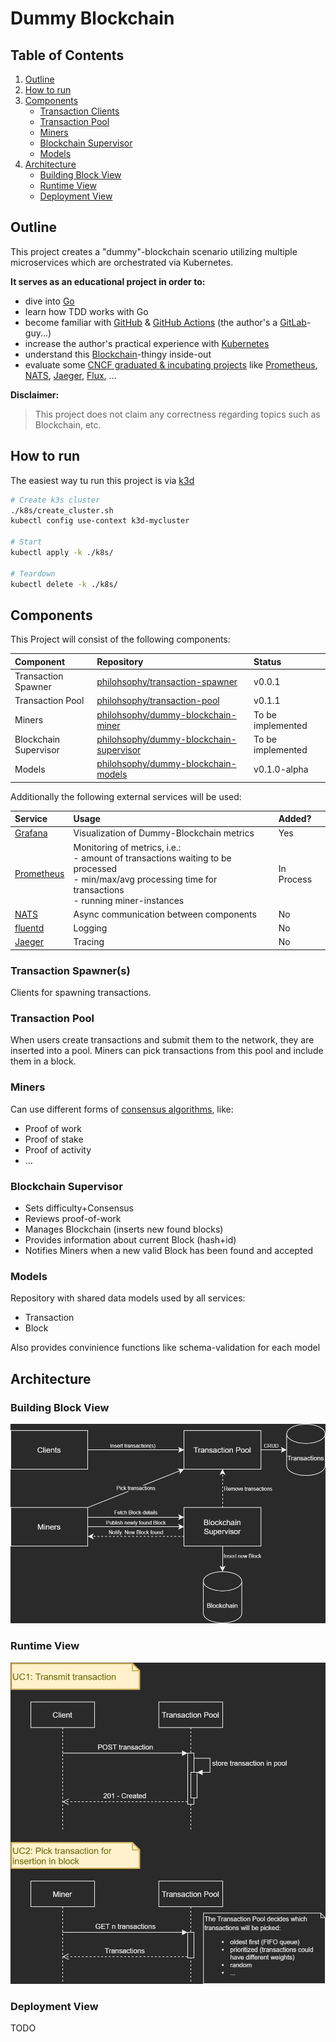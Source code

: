 # Dummy Blockchain

## Table of Contents

1. [Outline](#Outline)
2. [How to run](#How-to-run)
3. [Components](#Components)
    - [Transaction Clients](#Transaction-Clients)
    - [Transaction Pool](#Transaction-Pool)
    - [Miners](#Miners)
    - [Blockchain Supervisor](#Blockchain-Supervisor)
    - [Models](#Models)
4. [Architecture](#Architecture)
    - [Building Block View](#Building-Block-View)
    - [Runtime View](#Runtime-View)
    - [Deployment View](#Deployment-View)

## Outline

This project creates a "dummy"-blockchain scenario utilizing multiple microservices which are orchestrated via Kubernetes.

**It serves as an educational project in order to:**

- dive into [Go](https://golang.org/)
- learn how TDD works with Go
- become familiar with [GitHub](https://github.com/) & [GitHub Actions](https://docs.github.com/en/actions) (the author's a [GitLab](https://gitlab.com)-guy...)
- increase the author's practical experience with [Kubernetes](https://kubernetes.io/)
- understand this [Blockchain](https://en.wikipedia.org/wiki/Blockchain)-thingy inside-out
- evaluate some [CNCF graduated & incubating projects](https://www.cncf.io/projects/) like [Prometheus](https://prometheus.io/), [NATS](https://nats.io/), [Jaeger](https://www.jaegertracing.io/), [Flux](https://fluxcd.io/), ...

**Disclaimer:**
>This project does not claim any correctness regarding topics such as Blockchain, etc.

## How to run

The easiest way tu run this project is via [k3d](https://k3d.io/)

```bash
# Create k3s cluster
./k8s/create_cluster.sh
kubectl config use-context k3d-mycluster

# Start
kubectl apply -k ./k8s/

# Teardown
kubectl delete -k ./k8s/
```

## Components

This Project will consist of the following components:

Component | Repository | Status
:--- | :--- | :---
Transaction Spawner | [philohsophy/transaction-spawner](https://github.com/philohsophy/transaction-spawner) | v0.0.1
Transaction Pool | [philohsophy/transaction-pool](https://github.com/philohsophy/transaction-pool) | v0.1.1
Miners | [philohsophy/dummy-blockchain-miner](https://github.com/philohsophy/dummy-blockchain-miner) | To be implemented
Blockchain Supervisor | [philohsophy/dummy-blockchain-supervisor](https://github.com/philohsophy/dummy-blockchain-supervisor) | To be implemented
Models | [philohsophy/dummy-blockchain-models](https://github.com/philohsophy/dummy-blockchain-models) | v0.1.0-alpha

Additionally the following external services will be used:

Service | Usage | Added?
:--- | :--- | :---
[Grafana](https://grafana.com/) | Visualization of Dummy-Blockchain metrics | Yes
[Prometheus](https://prometheus.io/) | Monitoring of metrics, i.e.:<br /> - amount of transactions waiting to be processed <br /> - min/max/avg processing time for transactions  <br /> - running miner-instances | In Process
[NATS](https://nats.io/) | Async communication between components | No
[fluentd](https://www.fluentd.org/) | Logging | No
[Jaeger](https://www.jaegertracing.io/) | Tracing  | No

### Transaction Spawner(s)

Clients for spawning transactions.

### Transaction Pool

When users create transactions and submit them to the network, they are inserted into a pool. Miners can pick transactions from this pool and include them in a block.

### Miners

Can use different forms of [consensus algorithms](https://www.coindesk.com/short-guide-blockchain-consensus-protocols), like:

- Proof of work
- Proof of stake
- Proof of activity
- ...

### Blockchain Supervisor

- Sets difficulty+Consensus
- Reviews proof-of-work
- Manages Blockchain (inserts new found blocks)
- Provides information about current Block (hash+id)
- Notifies Miners when a new valid Block has been found and accepted

### Models

Repository with shared data models used by all services:

- Transaction
- Block

Also provides convinience functions like schema-validation for each model

## Architecture

### Building Block View

![UML](./architecture/views/building-block-view.jpg)

### Runtime View

![UML](./architecture/views/runtime-view.jpg)

### Deployment View

TODO
